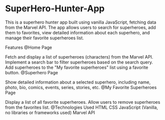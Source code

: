 # SuperHero-Hunter-App
This is a superhero hunter app built using vanilla JavaScript, fetching data from the Marvel API. The app allows users to search for superheroes, add them to favorites, view detailed information about each superhero, and manage their favorite superheroes list.

Features
 @Home Page

Fetch and display a list of superheroes (characters) from the Marvel API.
Implement a search bar to filter superheroes based on the search query.
Add superheroes to the "My favorite superheroes" list using a favorite button.
 @Superhero Page

Show detailed information about a selected superhero, including name, photo, bio, comics, events, series, stories, etc.
@My Favorite Superheroes Page

Display a list of all favorite superheroes.
Allow users to remove superheroes from the favorites list.
@Technologies Used
HTML
CSS
JavaScript (Vanilla, no libraries or frameworks used)
Marvel API

